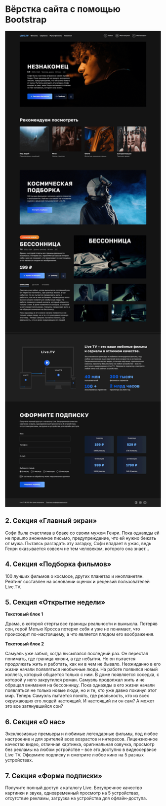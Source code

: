 # Вёрстка сайта с помощью Bootstrap

<img src="https://raw.githubusercontent.com/artexhibit/Fundamentals-of-algorithmization-and-programming/main/HTML/Вёрстка%20Bootstrap/LiveTV/img/result.png" alt="Result" width="800">

## 2. Секция «Главный экран»
 
Софи была счастлива в браке со своим мужем Генри. Пока однажды ей не пришло анонимное письмо, предупреждение, что ей нужно бежать  от мужа. Пытаясь разгадать эту загадку, Софи впадает в ужас, ведь Генри оказывается совсем не тем человеком, которого она знает…
 
## 4. Секция «Подборка фильмов»
 
100 лучших фильмов о космосе, других планетах и инопланетян. Рейтинг составлен на основании оценок и рецензий пользователей Live.TV.
 
 
## 5. Секция «Открытие недели»
 
**Текстовый блок 1**
 
Драма, в которой стерты все границы реальности и вымысла. Потеряв сон, герой Метью Кросса потерял себя и уже не понимает, что происходит по-настоящему, а что является плодом его воображения.
 
**Текстовый блок 2**
 
Самуэль уже забыл, когда высыпался последний раз. Он перестал понимать, где граница жизни, а где небытия. Но он пытается продолжать жить и работать, как ни в чем не бывало. Неожиданно в его жизни начали появляться необычные люди. На работе появился новый коллега, который общается только с ним. В доме появляется соседка, с которой у него закрутился роман. Самуэль продолжал жить и не обращал внимания на бессонницу.
Пока однажды в его жизни начали появляться не только новые люди, но и те, кто уже давно покинул этот мир.  Теперь Самуэль пытается понять, где реальность, кто из всех окружающих его людей настоящий. И настоящий ли он сам? А может это все затянувшийся сон?
 
 
## 6. Секция «О нас»
 
Эксклюзивные премьеры и любимые легендарные фильмы, под любое настроение и для зрителей всех возрастов и интересов. Лицензионное качество видео, отличная картинка, оригинальная озвучка, просмотр без рекламы на любом устройстве – все это доступно в видеосервисе Live TV. Оформите подписку и смотрите любое кино на 5 разных устройствах.
 
## 7. Секция «Форма подписки»
 
Получите полный доступ к каталогу Live. Безупречное качество картинки и звука, одновременный просмотр на 5 устройствах, отсутствие рекламы, загрузка на устройства для офлайн-доступа.